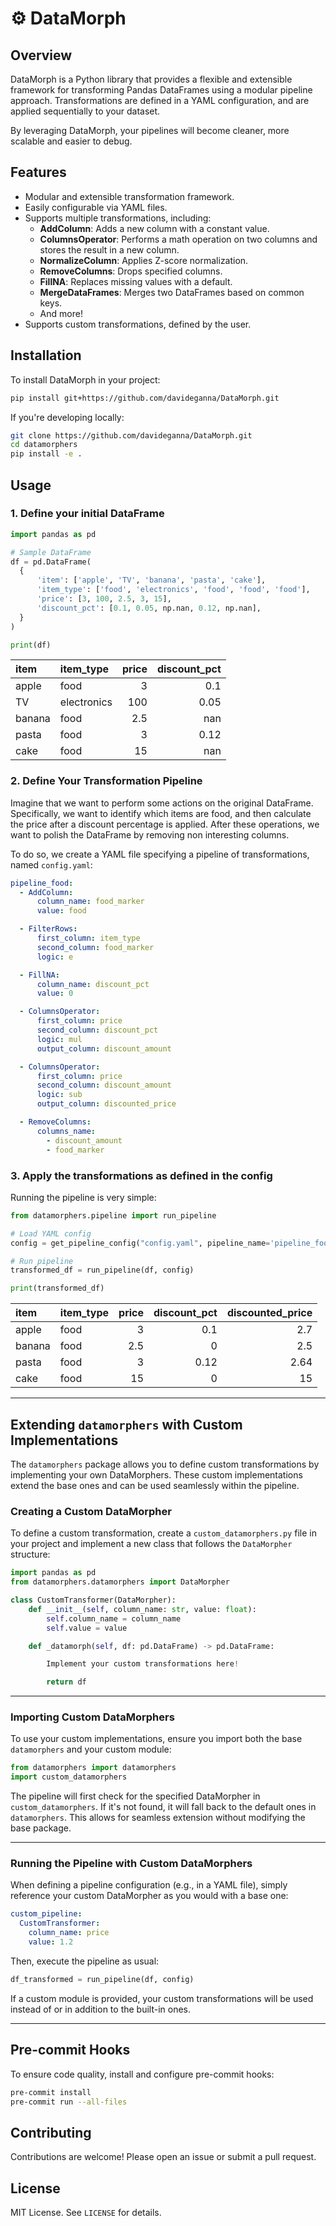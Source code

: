 # ⚙️ DataMorph

## Overview

DataMorph is a Python library that provides a flexible and extensible framework for transforming Pandas DataFrames using a modular pipeline approach. Transformations are defined in a YAML configuration, and are applied sequentially to your dataset.

By leveraging DataMorph, your pipelines will become cleaner, more scalable and easier to debug.

## Features

- Modular and extensible transformation framework.
- Easily configurable via YAML files.
- Supports multiple transformations, including:
  - **AddColumn**: Adds a new column with a constant value.
  - **ColumnsOperator**: Performs a math operation on two columns and stores the result in a new column.
  - **NormalizeColumn**: Applies Z-score normalization.
  - **RemoveColumns**: Drops specified columns.
  - **FillNA**: Replaces missing values with a default.
  - **MergeDataFrames**: Merges two DataFrames based on common keys.
  - And more!
- Supports custom transformations, defined by the user.

## Installation

To install DataMorph in your project:

```sh
pip install git+https://github.com/davideganna/DataMorph.git
```

If you're developing locally:

```sh
git clone https://github.com/davideganna/DataMorph.git
cd datamorphers
pip install -e .
```

## Usage

### 1. Define your initial DataFrame

```python
import pandas as pd

# Sample DataFrame
df = pd.DataFrame(
  {
      'item': ['apple', 'TV', 'banana', 'pasta', 'cake'],
      'item_type': ['food', 'electronics', 'food', 'food', 'food'],
      'price': [3, 100, 2.5, 3, 15],
      'discount_pct': [0.1, 0.05, np.nan, 0.12, np.nan],
  }
)

print(df)
```

| item   | item_type   |   price |   discount_pct |
|:-------|:------------|--------:|---------------:|
| apple  | food        |     3   |           0.1  |
| TV     | electronics |   100   |           0.05 |
| banana | food        |     2.5 |         nan    |
| pasta  | food        |     3   |           0.12 |
| cake   | food        |    15   |         nan    |

### 2. Define Your Transformation Pipeline

Imagine that we want to perform some actions on the original DataFrame.
Specifically, we want to identify which items are food, and then calculate the price after a discount percentage is applied. After these operations, we want to polish the DataFrame by removing non interesting columns.

To do so, we create a YAML file specifying a pipeline of transformations, named `config.yaml`:

```yaml
pipeline_food:
  - AddColumn:
      column_name: food_marker
      value: food

  - FilterRows:
      first_column: item_type
      second_column: food_marker
      logic: e

  - FillNA:
      column_name: discount_pct
      value: 0

  - ColumnsOperator:
      first_column: price
      second_column: discount_pct
      logic: mul
      output_column: discount_amount

  - ColumnsOperator:
      first_column: price
      second_column: discount_amount
      logic: sub
      output_column: discounted_price

  - RemoveColumns:
      columns_name:
        - discount_amount
        - food_marker
```

### 3. Apply the transformations as defined in the config

Running the pipeline is very simple:

```python
from datamorphers.pipeline import run_pipeline

# Load YAML config
config = get_pipeline_config("config.yaml", pipeline_name='pipeline_food'))

# Run pipeline
transformed_df = run_pipeline(df, config)

print(transformed_df)
```
| item   | item_type   |   price |   discount_pct |   discounted_price |
|:-------|:------------|--------:|---------------:|-------------------:|
| apple  | food        |     3   |           0.1  |               2.7  |
| banana | food        |     2.5 |           0    |               2.5  |
| pasta  | food        |     3   |           0.12 |               2.64 |
| cake   | food        |    15   |           0    |              15    |

---

## Extending `datamorphers` with Custom Implementations

The `datamorphers` package allows you to define custom transformations by implementing your own DataMorphers. These custom implementations extend the base ones and can be used seamlessly within the pipeline.

### Creating a Custom DataMorpher

To define a custom transformation, create a `custom_datamorphers.py` file in your project and implement a new class that follows the `DataMorpher` structure:

```python
import pandas as pd
from datamorphers.datamorphers import DataMorpher

class CustomTransformer(DataMorpher):
    def __init__(self, column_name: str, value: float):
        self.column_name = column_name
        self.value = value

    def _datamorph(self, df: pd.DataFrame) -> pd.DataFrame:

        Implement your custom transformations here!

        return df
```

---

### Importing Custom DataMorphers

To use your custom implementations, ensure you import both the base `datamorphers` and your custom module:

```python
from datamorphers import datamorphers
import custom_datamorphers
```

The pipeline will first check for the specified DataMorpher in `custom_datamorphers`. If it's not found, it will fall back to the default ones in `datamorphers`. This allows for seamless extension without modifying the base package.

---

### Running the Pipeline with Custom DataMorphers

When defining a pipeline configuration (e.g., in a YAML file), simply reference your custom DataMorpher as you would with a base one:

```yaml
custom_pipeline:
  CustomTransformer:
    column_name: price
    value: 1.2
```

Then, execute the pipeline as usual:

```python
df_transformed = run_pipeline(df, config)
```

If a custom module is provided, your custom transformations will be used instead of or in addition to the built-in ones.

---

## Pre-commit Hooks

To ensure code quality, install and configure pre-commit hooks:

```sh
pre-commit install
pre-commit run --all-files
```

## Contributing

Contributions are welcome! Please open an issue or submit a pull request.

## License

MIT License. See `LICENSE` for details.
